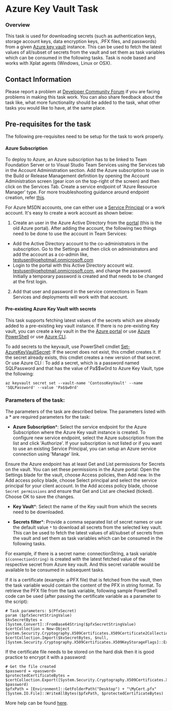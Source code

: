 

# Azure Key Vault Task

### Overview

This task is used for downloading secrets (such as authentication keys, storage account keys, data encryption keys, .PFX files, and passwords) from a given [Azure key vault](https://docs.microsoft.com/en-us/rest/api/keyvault/about-keys--secrets-and-certificates?redirectedfrom=MSDN#key-vault-secrets-1) instance. This can be used to fetch the latest values of all/subset of secrets from the vault and set them as task variables which can be consumed in the following tasks. Task is node based and works with Xplat agents  (Windows, Linux or OSX).

## Contact Information

Please report a problem at [Developer Community Forum](https://developercommunity.visualstudio.com/spaces/21/index.html) if you are facing problems in making this task work.  You can also share feedback about the task like, what more functionality should be added to the task, what other tasks you would like to have, at the same place.

## Pre-requisites for the task

The following pre-requisites need to be setup for the task to work properly.

#### Azure Subscription

To deploy to Azure, an Azure subscription has to be linked to Team Foundation Server or to Visual Studio Team Services using the Services tab in the Account Administration section. Add the Azure subscription to use in the Build or Release Management definition by opening the Account Administration screen (gear icon on the top-right of the screen) and then click on the Services Tab. Create a service endpoint of 'Azure Resource Manager' type. For more troubleshooting guidance around endpoint creation, refer [this](https://www.visualstudio.com/en-us/docs/build/actions/azure-rm-endpoint).

For Azure MSDN accounts, one can either use a [Service Principal](https://go.microsoft.com/fwlink/?LinkID=623000&clcid=0x409) or a work account. It's easy to create a work account as shown below:

1. Create an user in the Azure Active Directory from the [portal](https://msdn.microsoft.com/en-us/library/azure/hh967632.aspx) (this is the old Azure portal). After adding the account, the following two things need to be done to use the account in Team Services:
  - Add the Active Directory account to the co-administrators in the subscription. Go to the Settings and then click on administrators and add the account as a co-admin like, [testuser@joehotmail.onmicrosoft.com](mailto:testuser@joehotmail.onmicrosoft.com)
  - Login to the portal with this Active Directory account wiz. [testuser@joehotmail.onmicrosoft.com](mailto:testuser@joehotmail.onmicrosoft.com), and change the password. Initially a temporary password is created and that needs to be changed at the first login.
2. Add that user and password in the service connections in Team Services and deployments will work with that account.

#### Pre-existing Azure Key Vault with secrets

This task supports fetching latest values of the secrets which are already added to a pre-existing key vault instance. If there is no pre-existing Key vault, you can create a key vault in the the [Azure portal](https://ms.portal.azure.com/#create/Microsoft.KeyVault) or use [Azure PowerShell](https://docs.microsoft.com/en-us/azure/key-vault/key-vault-get-started#a-idvaultacreate-a-key-vault) or use [Azure CLI](https://docs.microsoft.com/en-us/azure/key-vault/key-vault-manage-with-cli2#create-a-key-vault).

To add secrets to the keyvault, use PowerShell cmdlet [Set-AzureKeyVaultSecret](https://docs.microsoft.com/en-us/powershell/module/azurerm.keyvault/set-azurekeyvaultsecret?view=azurermps-4.0.0): If the secret does not exist, this cmdlet creates it. If the secret already exists, this cmdlet creates a new version of that secret. 
Or use Azure CLI : To add a secret, which is a password named SQLPassword and that has the value of Pa$$w0rd to Azure Key Vault, type the following:

    az keyvault secret set --vault-name 'ContosoKeyVault' --name 'SQLPassword' --value 'Pa$$w0rd'

### Parameters of the task:

The parameters of the task are described below. The parameters listed with a \* are required parameters for the task:

 * **Azure Subscription**\*: Select the service endpoint for the Azure Subscription where the Azure Key vault instance is created. To configure new service endpoint, select the Azure subscription from the list and click 'Authorize'. If your subscription is not listed or if you want to use an existing Service Principal, you can setup an Azure service connection using 'Manage' link.

Ensure the Azure endpoint has at least Get and List permissions for Secrets on the vault. You can set these permissions in the Azure portal: Open the Settings blade for the vault, choose Access policies, then Add new. In the Add access policy blade, choose Select principal and select the service principal for your client account. In the Add access policy blade, choose `Secret permissions` and ensure that Get and List are checked (ticked). Choose OK to save the changes.
 
 * **Key Vault**\*: Select the name of the Key vault from which the secrets need to be downloaded.
 
 * **Secrets filter**\*: Provide a comma separated list of secret names or use the default value `*` to download all secrets from the selected key vault. This can be used to fetch the latest values of all/subset of secrets from the vault and set them as task variables which can be consumed in the following tasks. 

For example, if there is a secret name: connectionString, a task variable `$(connectionString)` is created with the latest fetched value of the respective secret from Azure key vault. And this secret variable would be available to be consumed in subsequent tasks.

If it is a certificate (example: a PFX file) that is fetched from the vault, then the task variable would contain the content of the PFX in string format. To retrieve the PFX file from the task variable, following sample PowerShell code can be used (after passing the certificate variable as a parameter to the script):

    # Task parameters: $(PfxSecret)
    param ($pfxSecretStringValue)
    $kvSecretBytes = [System.Convert]::FromBase64String($pfxSecretStringValue)
    $certCollection = New-Object System.Security.Cryptography.X509Certificates.X509Certificate2Collection
    $certCollection.Import($kvSecretBytes, $null, [System.Security.Cryptography.X509Certificates.X509KeyStorageFlags]::Exportable)

If the certificate file needs to be stored on the hard disk then it is good practice to encrypt it with a password:

    # Get the file created
    $password = <password>
    $protectedCertificateBytes = $certCollection.Export([System.Security.Cryptography.X509Certificates.X509ContentType]::Pkcs12, $password)
    $pfxPath = [Environment]::GetFolderPath("Desktop") + "\MyCert.pfx"
    [System.IO.File]::WriteAllBytes($pfxPath, $protectedCertificateBytes)

More help can be found [here](https://blogs.technet.microsoft.com/kv/2016/09/26/get-started-with-azure-key-vault-certificates).


